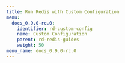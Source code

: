 ```yaml
---
title: Run Redis with Custom Configuration
menu:
  docs_0.9.0-rc.0:
    identifier: rd-custom-config
    name: Custom Configuration
    parent: rd-redis-guides
    weight: 50
menu_name: docs_0.9.0-rc.0
---
```

